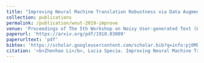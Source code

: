 ```yaml
---
title: "Improving Neural Machine Translation Robustness via Data Augmentation: Beyond Back Translation"
collection: publications
permalink: /publication/wnut-2019-improve
venue: 'Proceedings of The 5th Workshop on Noisy User-generated Text (W-NUT)'
paperurl: 'https://arxiv.org/pdf/1910.03009'
paperurltext: 'pdf'
bibtex: 'https://scholar.googleusercontent.com/scholar.bib?q=info:pj0MkLkhtgUJ:scholar.google.com/&output=citation&scisdr=CgWE6djYEIGsxEq6OzQ:AAGBfm0AAAAAXae_IzSKFvR7dLn2FTfVHwpFESgxdvjC&scisig=AAGBfm0AAAAAXae_I31ulRHxMWn8RKsHfJqDWyQ6yTDj&scisf=4&ct=citation&cd=-1&hl=zh-CN'
citation: '<b>Zhenhao Li</b>, Lucia Specia. Improving Neural Machine Translation Robustness via Data Augmentation: Beyond Back Translation. In <i>Proceedings of The 5th Workshop on Noisy User-generated Text (W-NUT)</i>, 2019.'
---
```

